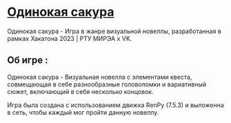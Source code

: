 # [Одинокая сакура](https://nenaideno.github.io/Sakura-novel/)
Одинокая сакура - Игра в жанре визуальной новеллы, разработанная в рамках Хакатона 2023 | РТУ МИРЭА х VK.


## Об игре :
Одинокая сакура - Визуальная новелла с элементами квеста, совмещающая в себе разнообразные головоломки и вариативный сюжет, включающий в себя несколько концовок.

Игра была создана с использованием движка RenPy (7.5.3) и выложенна в сеть,
чтобы каждый мог пройти данную новеллу.


